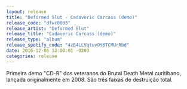 ```yaml
---
layout: release
title: "Deformed Slut - Cadaveric Carcass (demo)"
release_code: "dfwr0003"
release_artist: "Deformed Slut"
release_title: "Cadaveric Carcass (demo)"
release_type: "album"
release_spotify_code: "4zB4LLVqtuvOY6TCMUrRbd"
date: 2016-12-06 12:00:01 -0200
categories: release
---
```

Primeira demo "CD-R" dos veteranos do Brutal Death Metal curitibano, lançada originalmente em 2008. São três faixas de destruição total.